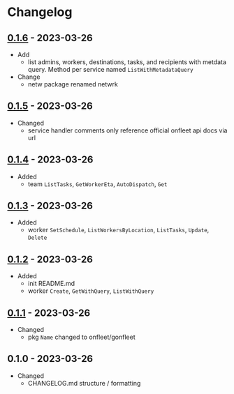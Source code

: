 # Changelog

## [0.1.6](https://github.com/onfleet/gonfleet/compare/v0.1.5...v0.1.6) - 2023-03-26
* Add
    * list admins, workers, destinations, tasks, and recipients with metdata query. Method per service named `ListWithMetadataQuery`
* Change
    * netw package renamed netwrk

## [0.1.5](https://github.com/onfleet/gonfleet/compare/v0.1.4...v0.1.5) - 2023-03-26
* Changed
    * service handler comments only reference official onfleet api docs via url

## [0.1.4](https://github.com/onfleet/gonfleet/compare/v0.1.3...v0.1.4) - 2023-03-26
* Added
    * team `ListTasks`, `GetWorkerEta`, `AutoDispatch`, `Get`

## [0.1.3](https://github.com/onfleet/gonfleet/compare/v0.1.2...v0.1.3) - 2023-03-26
* Added
    * worker `SetSchedule`, `ListWorkersByLocation`, `ListTasks`, `Update`, `Delete`

## [0.1.2](https://github.com/onfleet/gonfleet/compare/v0.1.1...v0.1.2) - 2023-03-26
* Added
    * init README.md
    * worker `Create`, `GetWithQuery`, `ListWithQuery`

## [0.1.1](https://github.com/onfleet/gonfleet/compare/v0.1.0...v0.1.1) - 2023-03-26
* Changed
    * pkg `Name` changed to onfleet/gonfleet 

## 0.1.0 - 2023-03-26
* Changed
    * CHANGELOG.md structure / formatting
